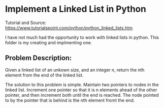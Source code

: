 # Implement a Linked List in Python

Tutorial and Source: https://www.tutorialspoint.com/python/python_linked_lists.htm

I have not much had the opportunity to work with linked lists in python. This folder is my creating and implmenting one.

## Problem Description:

Given a linked list of an unkown size, and an integer n, return the nth element from the end of the linked list.

The solution to this problem is simple. Maintain two pointers to nodes in the linked list. Increment one pointer so that it is n elements ahead of the other pointer, and then increment both until the end is reached. The node pointed to by the pointer that is behind is the nth element fromt the end.